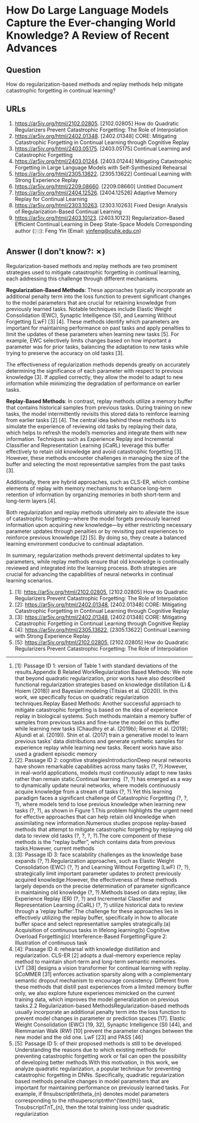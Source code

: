 # How Do Large Language Models Capture the Ever-changing World Knowledge? A Review of Recent Advances

## Question

How do regularization-based methods and replay methods help mitigate catastrophic forgetting in continual learning?

## URLs

1. https://ar5iv.org/html/2102.02805. [2102.02805] How do Quadratic Regularizers Prevent Catastrophic Forgetting: The Role of Interpolation
2. https://ar5iv.org/html/2402.01348. [2402.01348] CORE: Mitigating Catastrophic Forgetting in Continual Learning through Cognitive Replay
3. https://ar5iv.org/html/2403.05175. [2403.05175] Continual Learning and Catastrophic Forgetting
4. https://ar5iv.org/html/2403.01244. [2403.01244] Mitigating Catastrophic Forgetting in Large Language Models with Self-Synthesized Rehearsal
5. https://ar5iv.org/html/2305.13622. [2305.13622] Continual Learning with Strong Experience Replay
6. https://ar5iv.org/html/2209.08660. [2209.08660] Untitled Document
7. https://ar5iv.org/html/2404.12526. [2404.12526] Adaptive Memory Replay for Continual Learning
8. https://ar5iv.org/html/2303.10263. [2303.10263] Fixed Design Analysis of Regularization-Based Continual Learning
9. https://ar5iv.org/html/2403.10123. [2403.10123] Regularization-Based Efficient Continual Learning in Deep State-Space Models Corresponding author (🖂): Feng Yin (Email: yinfeng@cuhk.edu.cn)

## Answer (I don't know?: ✗)

Regularization-based methods and replay methods are two prominent strategies used to mitigate catastrophic forgetting in continual learning, each addressing this challenge through different mechanisms.

**Regularization-Based Methods**: These approaches typically incorporate an additional penalty term into the loss function to prevent significant changes to the model parameters that are crucial for retaining knowledge from previously learned tasks. Notable techniques include Elastic Weight Consolidation (EWC), Synaptic Intelligence (SI), and Learning Without Forgetting (LwF) [3] [4]. These methods identify which parameters are important for maintaining performance on past tasks and apply penalties to limit the updates of these parameters when learning new tasks [5]. For example, EWC selectively limits changes based on how important a parameter was for prior tasks, balancing the adaptation to new tasks while trying to preserve the accuracy on old tasks [3].

The effectiveness of regularization methods depends greatly on accurately determining the significance of each parameter with respect to previous knowledge [3]. If applied correctly, they allow the model to adapt to new information while minimizing the degradation of performance on earlier tasks.

**Replay-Based Methods**: In contrast, replay methods utilize a memory buffer that contains historical samples from previous tasks. During training on new tasks, the model intermittently revisits this stored data to reinforce learning from earlier tasks [2] [4]. The central idea behind these methods is to simulate the experience of reviewing old tasks by replaying their data, which helps to refresh the model’s memories and integrate them with new information. Techniques such as Experience Replay and Incremental Classifier and Representation Learning (iCaRL) leverage this buffer effectively to retain old knowledge and avoid catastrophic forgetting [3]. However, these methods encounter challenges in managing the size of the buffer and selecting the most representative samples from the past tasks [3].

Additionally, there are hybrid approaches, such as CLS-ER, which combine elements of replay with memory mechanisms to enhance long-term retention of information by organizing memories in both short-term and long-term layers [4].

Both regularization and replay methods ultimately aim to alleviate the issue of catastrophic forgetting—where the model forgets previously learned information upon acquiring new knowledge—by either restricting necessary parameter updates through penalties or by revisiting past experiences to reinforce previous knowledge [2] [5]. By doing so, they create a balanced learning environment conducive to continual adaptation.

In summary, regularization methods prevent detrimental updates to key parameters, while replay methods ensure that old knowledge is continually reviewed and integrated into the learning process. Both strategies are crucial for advancing the capabilities of neural networks in continual learning scenarios.

1. [1]:  https://ar5iv.org/html/2102.02805, [2102.02805] How do Quadratic Regularizers Prevent Catastrophic Forgetting: The Role of Interpolation
2. [2]:  https://ar5iv.org/html/2402.01348, [2402.01348] CORE: Mitigating Catastrophic Forgetting in Continual Learning through Cognitive Replay
3. [3]:  https://ar5iv.org/html/2402.01348, [2402.01348] CORE: Mitigating Catastrophic Forgetting in Continual Learning through Cognitive Replay
4. [4]:  https://ar5iv.org/html/2305.13622, [2305.13622] Continual Learning with Strong Experience Replay
5. [5]:  https://ar5iv.org/html/2102.02805, [2102.02805] How do Quadratic Regularizers Prevent Catastrophic Forgetting: The Role of Interpolation
---
1. [1]:  Passage ID 1: version of Table 1 with standard deviations of the results.Appendix B Related WorkRegularization Based Methods: We note that beyond quadratic regularization, prior works have also described functional regularization strategies based on knowledge distillation (Li & Hoiem (2018)) and Bayesian modeling (Titsias et al. (2020)). In this work, we specifically focus on quadratic regularization techniques.Replay Based Methods: Another successful approach to mitigate catastrophic forgetting is based on the idea of experience replay in biological systems. Such methods maintain a memory buffer of samples from previous tasks and fine-tune the model on this buffer while learning new tasks (Chaudhry et al. (2019b); Riemer et al. (2019); Aljundi et al. (2019)). Shin et al. (2017) train a generative model to learn previous tasks’ data distributions and generate synthetic samples for experience replay while learning new tasks. Recent works have also used a gradient episodic memory
2. [2]:  Passage ID 2: cognitive strategiesIntroductionDeep neural networks have shown remarkable capabilities across many tasks (?, ?).However, in real-world applications, models must continuously adapt to new tasks rather than remain static.Continual learning  (?, ?) has emerged as a way to dynamically update neural networks, where models continuously acquire knowledge from a stream of tasks (?, ?).Yet this learning paradigm faces a significant challenge of Catastrophic Forgetting (?, ?, ?), where models tend to lose previous knowledge when learning new tasks (?, ?), as shown in Figure 1.This problem highlights the urgent need for effective approaches that can help retain old knowledge when assimilating new information.Numerous studies propose replay-based methods that attempt to mitigate catastrophic forgetting by replaying old data to review old tasks (?, ?, ?, ?).The core component of these methods is the “replay buffer”, which contains data from previous tasks.However, current methods
3. [3]:  Passage ID 3: face scalability challenges as the knowledge base expands (?, ?).Regularization approaches, such as Elastic Weight Consolidation (EWC) (?, ?) and Learning Without Forgetting (LwF) (?, ?), strategically limit important parameter updates to protect previously acquired knowledge.However, the effectiveness of these methods largely depends on the precise determination of parameter significance in maintaining old knowledge (?, ?).Methods based on data replay, like Experience Replay (ER) (?, ?) and Incremental Classifier and Representation Learning (iCaRL) (?, ?) utilize historical data to review through a ’replay buffer’.The challenge for these approaches lies in effectively utilizing the replay buffer, specifically in how to allocate buffer space and select representative samples strategically.(a) Acquisition of continuous tasks in lifelong learning(b) Cognitive Overload Forgetting(c) Interference-Based ForgettingFigure 2: Illustration of continuous task
4. [4]:  Passage ID 4: rehearsal with knowledge distillation and regularization. CLS-ER [2] adopts a dual-memory experience replay method to maintain short-term and long-term semantic memories. LVT [38] designs a vision transformer for continual learning with replay. SCoMMER [31] enforces activation sparsity along with a complementary semantic dropout mechanism to encourage consistency. Different from these methods that distill past experiences from a limited memory buffer only, we also explore future experiences mimicked on the current training data, which improves the model generalization on previous tasks.2.2 Regularization-based MethodsRegularization-based methods usually incorporate an additional penalty term into the loss function to prevent model changes in parameter or prediction spaces [17]. Elastic Weight Consolidation (EWC) [19, 32], Synaptic Intelligence (SI) [44], and Riemmanian Walk (RW) [10] prevent the parameter changes between the new model and the old one. LwF [23] and PASS [46]
5. [5]:  Passage ID 5: of their proposed methods is still to be developed. Understanding the reasons due to which existing methods for preventing catastrophic forgetting work or fail can open the possibility of developing better methods.With this motivation, in this work, we analyze quadratic regularization, a popular technique for preventing catastrophic forgetting in DNNs. Specifically, quadratic regularization based methods penalize changes in model parameters that are important for maintaining performance on previously learned tasks. For example, if θnsubscript𝜃𝑛\theta_{n} denotes model parameters corresponding to the nthsuperscript𝑛thn^{\text{th}} task, Tnsubscript𝑇𝑛T_{n}, then the total training loss under quadratic regularization